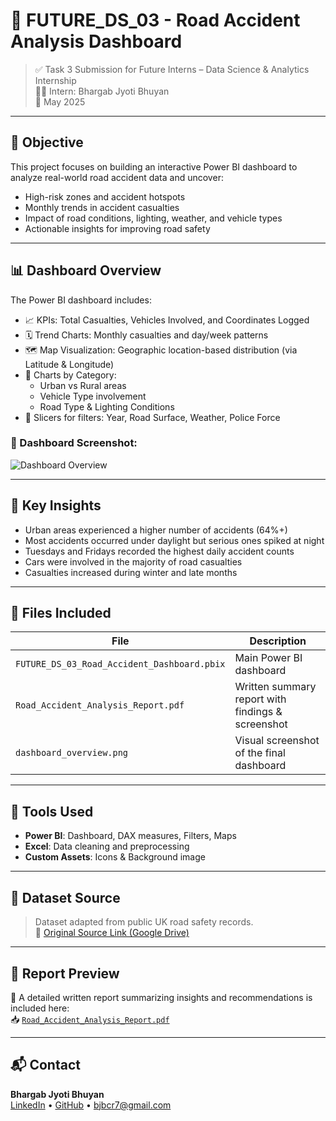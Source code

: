# 🚧 FUTURE_DS_03 - Road Accident Analysis Dashboard

> ✅ Task 3 Submission for Future Interns – Data Science & Analytics Internship  
> 👨‍💻 Intern: Bhargab Jyoti Bhuyan  
> 📅 May 2025

---

## 📌 Objective

This project focuses on building an interactive Power BI dashboard to analyze real-world road accident data and uncover:

- High-risk zones and accident hotspots
- Monthly trends in accident casualties
- Impact of road conditions, lighting, weather, and vehicle types
- Actionable insights for improving road safety

---

## 📊 Dashboard Overview

The Power BI dashboard includes:

- 📈 KPIs: Total Casualties, Vehicles Involved, and Coordinates Logged
- 🗓️ Trend Charts: Monthly casualties and day/week patterns
- 🗺️ Map Visualization: Geographic location-based distribution (via Latitude & Longitude)
- 🚗 Charts by Category:
  - Urban vs Rural areas
  - Vehicle Type involvement
  - Road Type & Lighting Conditions
- 🔘 Slicers for filters: Year, Road Surface, Weather, Police Force

### 📸 Dashboard Screenshot:

![Dashboard Overview](https://github.com/user-attachments/assets/72b0cc50-0223-43f7-b0da-2e95d8a9b761)


---

## 🧠 Key Insights

- Urban areas experienced a higher number of accidents (64%+)
- Most accidents occurred under daylight but serious ones spiked at night
- Tuesdays and Fridays recorded the highest daily accident counts
- Cars were involved in the majority of road casualties
- Casualties increased during winter and late months

---

## 🧾 Files Included

| File | Description |
|------|-------------|
| `FUTURE_DS_03_Road_Accident_Dashboard.pbix` | Main Power BI dashboard |
| `Road_Accident_Analysis_Report.pdf` | Written summary report with findings & screenshot |
| `dashboard_overview.png` | Visual screenshot of the final dashboard |

---

## 🧰 Tools Used

- **Power BI**: Dashboard, DAX measures, Filters, Maps
- **Excel**: Data cleaning and preprocessing
- **Custom Assets**: Icons & Background image

---

## 📎 Dataset Source

> Dataset adapted from public UK road safety records.  
🔗 [Original Source Link (Google Drive)](https://drive.google.com/drive/folders/1OYsHsfWDSI2zd2bxFXoZf-HMq3O1Ob3O)

---

## 🧾 Report Preview

📄 A detailed written report summarizing insights and recommendations is included here:  
📥 [`Road_Accident_Analysis_Report.pdf`](./Road_Accident_Analysis_Report.pdf)

---

## 📬 Contact

**Bhargab Jyoti Bhuyan**  
[LinkedIn](https://www.linkedin.com/in/bhargab-jb) • [GitHub](https://github.com/BJB0) • bjbcr7@gmail.com
